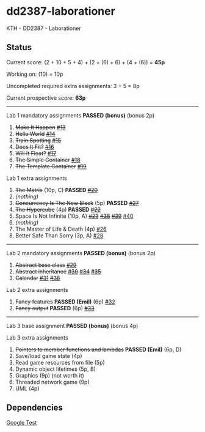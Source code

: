 dd2387-laborationer
===================

KTH - DD2387 - Laborationer


Status
------

Current score: (2 + 10 + 5 + 4) + (2 + (6) + 6) + (4 + (6)) = **45p**

Working on: (10) = 10p

Uncompleted required extra assignments: 3 + 5 = 8p

Current prospective score: **63p**

---

Lab 1 mandatory assignments **PASSED (bonus)** (bonus 2p)

 1. ~~Make It Happen~~ [~~#13~~](https://github.com/ZetaTwo/dd2387-laborationer/issues/13)
 2. ~~Hello World~~ [~~#14~~](https://github.com/ZetaTwo/dd2387-laborationer/issues/14)
 3. ~~Train Spotting~~ [~~#15~~](https://github.com/ZetaTwo/dd2387-laborationer/issues/15)
 4. ~~Does It Fit?~~ [~~#16~~](https://github.com/ZetaTwo/dd2387-laborationer/issues/16)
 5. ~~Will It Float?~~ [~~#17~~](https://github.com/ZetaTwo/dd2387-laborationer/issues/17)
 6. ~~The Simple Container~~ [~~#18~~](https://github.com/ZetaTwo/dd2387-laborationer/issues/18)
 7. ~~The Template Container~~ [~~#19~~](https://github.com/ZetaTwo/dd2387-laborationer/issues/19)

Lab 1 extra assignments

 1. ~~The Matrix~~ (10p, C) **PASSED** [~~#20~~](https://github.com/ZetaTwo/dd2387-laborationer/issues/20)
 2. *(nothing)*
 3. ~~Concurrency Is The New Black~~ (5p) **PASSED** [~~#27~~](https://github.com/ZetaTwo/dd2387-laborationer/issues/27)
 4. ~~The Hypercube~~ (4p) **PASSED** [~~#22~~](https://github.com/ZetaTwo/dd2387-laborationer/issues/22)
 5. Space Is Not Infinite (10p, A) [~~#23~~](https://github.com/ZetaTwo/dd2387-laborationer/issues/23) [~~#38~~](https://github.com/ZetaTwo/dd2387-laborationer/issues/38) [~~#39~~](https://github.com/ZetaTwo/dd2387-laborationer/issues/39) [#40](https://github.com/ZetaTwo/dd2387-laborationer/issues/40)
 6. *(nothing)*
 7. The Master of Life & Death (4p) [#26](https://github.com/ZetaTwo/dd2387-laborationer/issues/26)
 8. Better Safe Than Sorry (3p, A) [#28](https://github.com/ZetaTwo/dd2387-laborationer/issues/28)

---

Lab 2 mandatory assignments **PASSED (bonus)** (bonus 2p)

 1. ~~Abstract base class~~ [~~#29~~](https://github.com/ZetaTwo/dd2387-laborationer/issues/29)
 2. ~~Abstract inheritance~~ [~~#30~~](https://github.com/ZetaTwo/dd2387-laborationer/issues/30) [~~#34~~](https://github.com/ZetaTwo/dd2387-laborationer/issues/34) [~~#35~~](https://github.com/ZetaTwo/dd2387-laborationer/issues/35)
 3. ~~Calendar~~ [~~#31~~](https://github.com/ZetaTwo/dd2387-laborationer/issues/31) [~~#36~~](https://github.com/ZetaTwo/dd2387-laborationer/issues/36)

Lab 2 extra assignments

 1. ~~Fancy features~~ **PASSED (Emil)** (6p) [~~#32~~](https://github.com/ZetaTwo/dd2387-laborationer/issues/32)
 2. ~~Fancy output~~ **PASSED** (6p) [~~#33~~](https://github.com/ZetaTwo/dd2387-laborationer/issues/33)

---

Lab 3 base assignment **PASSED (bonus)** (bonus 4p)

Lab 3 extra assignments

 1. ~~Pointers to member functions and lambdas~~ **PASSED (Emil)** (6p, D)
 2. Save/load game state (4p)
 3. Read game resources from file (5p)
 4. Dynamic object lifetimes (5p, B)
 5. Graphics (9p) (not worth it)
 6. Threaded network game (9p)
 7. UML (4p)


Dependencies
------------

[Google Test](https://code.google.com/p/googletest)
